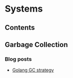 # Systems

## Contents

## Garbage Collection

### Blog posts
* [Golang GC strategy](https://blog.plan99.net/modern-garbage-collection-911ef4f8bd8e#.62yek82xg)
